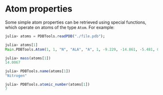 # Atom properties

Some simple atom properties can be retrieved using special functions, which
operate on atoms of the type `Atom`. For example:

```julia
julia> atoms = PDBTools.readPDB("./file.pdb");

julia> atoms[1]
Main.PDBTools.Atom(1, 1, "N", "ALA", "A", 1, -9.229, -14.861, -5.481, 0.0, 1.0, 1, 0)

julia> mass(atoms[1])
14.0067

julia> PDBTools.name(atoms[1])
"Nitrogen"

julia> PDBTools.atomic_number(atoms[1])
7
```
